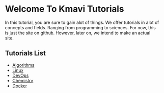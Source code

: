 # Welcome To Kmavi Tutorials

In this tutorial, you are sure to gain alot of things. We offer tutorials in alot of concepts and fields. Ranging from programming to sciences.
For now, this is just the site on github. However, later on, we intend to make an actual site.

## Tutorials List

- [Algorithms](./algorithms/index.md)
- [Linux](./linux/index.md)
- [DevOps](./dev-ops/index.md)
- [Chemistry](./chemistry/index.md)
- [Docker](./docker/index.md)
